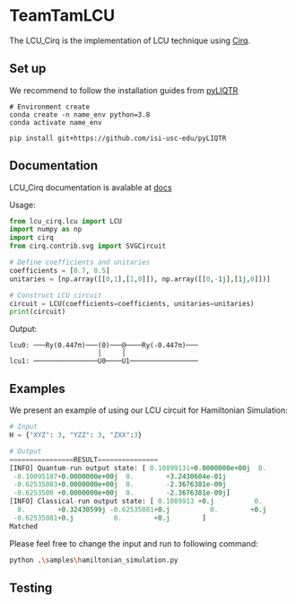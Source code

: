 # TeamTamLCU
The LCU_Cirq is the implementation of LCU technique using [Cirq](https://github.com/quantumlib/Cirq/).

## Set up

We recommend to follow the installation guides from [pyLIQTR](https://github.com/isi-usc-edu/pyLIQTR/tree/v0.3.0)
```
# Environment create
conda create -n name_env python=3.8
conda activate name_env

pip install git+https://github.com/isi-usc-edu/pyLIQTR
```
## Documentation
LCU_Cirq documentation is avalable at [docs](.\docs)

Usage:
```python
from lcu_cirq.lcu import LCU
import numpy as np
import cirq
from cirq.contrib.svg import SVGCircuit

# Define coefficients and unitaries
coefficients = [0.7, 0.5]
unitaries = [np.array([[0,1],[1,0]]), np.array([[0,-1j],[1j,0]])]

# Construct LCU circuit
circuit = LCU(coefficients=coefficients, unitaries=unitaries)
print(circuit)
```

Output:

```
lcu0: ───Ry(0.447π)───(0)───@────Ry(-0.447π)───
                      │     │
lcu1: ────────────────U0────U1─────────────────
```

## Examples
We present an example of using our LCU circuit for Hamiltonian Simulation:
```python
# Input
H = {"XYZ": 3, "YZZ": 3, "ZXX":3}

# Output
================RESULT===============
[INFO] Quantum-run output state: [ 0.10899131+0.0000000e+00j  0.        -3.0104485e-01j
 -0.10095187+0.0000000e+00j  0.        +3.2430604e-01j
 -0.62535083+0.0000000e+00j  0.        -2.3676381e-09j
 -0.6253508 +0.0000000e+00j  0.        -2.3676381e-09j]
[INFO] Classical-run output state: [ 0.1089913 +0.j          0.        -0.30104481j -0.10095187+0.j
  0.        +0.32430599j -0.62535081+0.j          0.        +0.j
 -0.62535081+0.j          0.        +0.j        ]
Matched
```

Please feel free to change the input and run to following command:
```bash
python .\samples\hamiltonian_simulation.py
```

## Testing
